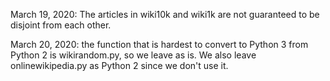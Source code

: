 March 19, 2020:
    The articles in wiki10k and wiki1k are not guaranteed to be disjoint from each other.
    
March 20, 2020:
    the function that is hardest to convert to Python 3 from Python 2 is wikirandom.py,
    so we leave as is. We also leave onlinewikipedia.py as Python 2 since we don't use it.
